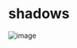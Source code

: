 # shadows
![image](https://user-images.githubusercontent.com/31773952/188475538-b5930c0a-cc88-4810-ab7e-28846775d7d4.png)

